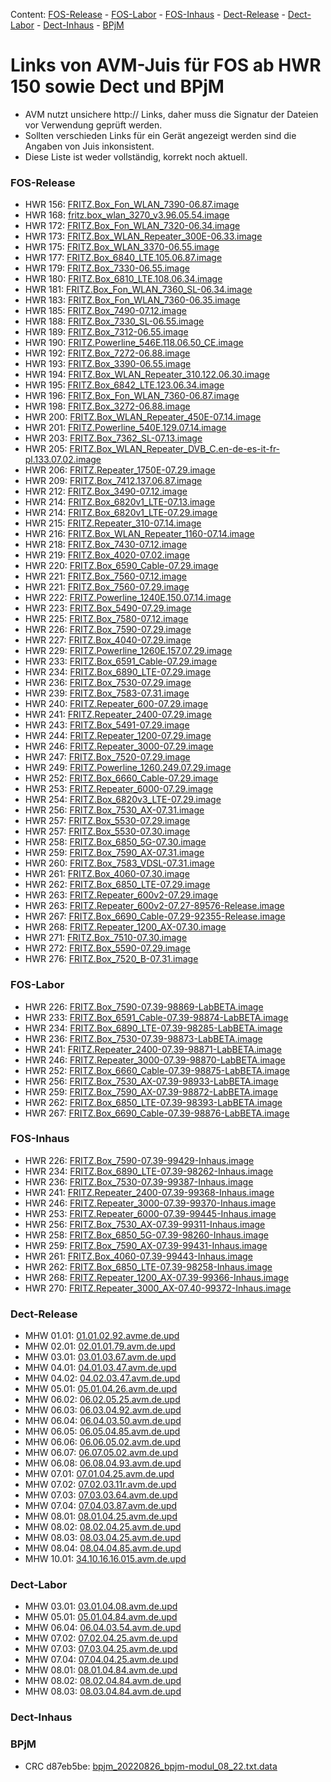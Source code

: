 Content: [FOS-Release](#fos-release) - [FOS-Labor](#fos-labor) - [FOS-Inhaus](#fos-inhaus) - [Dect-Release](#dect-release) - [Dect-Labor](#dect-labor) - [Dect-Inhaus](#dect-inhaus) - [BPjM](#bpjm)
# Links von AVM-Juis für FOS ab HWR 150 sowie Dect und BPjM
 - AVM nutzt unsichere http:// Links, daher muss die Signatur der Dateien vor Verwendung geprüft werden.
 - Sollten verschieden Links für ein Gerät angezeigt werden sind die Angaben von Juis inkonsistent.
 - Diese Liste ist weder vollständig, korrekt noch aktuell.

### FOS-Release
 - HWR 156: [FRITZ.Box_Fon_WLAN_7390-06.87.image](http://download.avm.de/fritzbox/fritzbox-7390/deutschland/fritz.os/FRITZ.Box_Fon_WLAN_7390-06.87.image)
 - HWR 168: [fritz.box_wlan_3270_v3.96.05.54.image](ftp://ftp.avm.de/archive/fritz.box/fritzbox.wlan_3270_v3/firmware/deutsch/fritz.box_wlan_3270_v3.96.05.54.image)
 - HWR 172: [FRITZ.Box_Fon_WLAN_7320-06.34.image](http://ftp.avm.de/archive/fritz.box/fritzbox.fon_wlan_7320/firmware/deutsch/FRITZ.Box_Fon_WLAN_7320-06.34.image)
 - HWR 173: [FRITZ.Box_WLAN_Repeater_300E-06.33.image](http://download.avm.de/fritzwlan/fritzwlan-repeater-300e/deutschland/fritz.os/FRITZ.Box_WLAN_Repeater_300E-06.33.image)
 - HWR 175: [FRITZ.Box_WLAN_3370-06.55.image](http://ftp.avm.de/archive/fritz.box/fritzbox.wlan_3370/firmware/deutsch/FRITZ.Box_WLAN_3370-06.55.image)
 - HWR 177: [FRITZ.Box_6840_LTE.105.06.87.image](http://download.avm.de/fritzbox/fritzbox-6840-lte/deutschland/fritz.os/FRITZ.Box_6840_LTE.105.06.87.image)
 - HWR 179: [FRITZ.Box_7330-06.55.image](http://ftp.avm.de/archive/fritz.box/fritzbox.7330/firmware/deutsch/FRITZ.Box_7330-06.55.image)
 - HWR 180: [FRITZ.Box_6810_LTE.108.06.34.image](http://download.avm.de/fritzbox/fritzbox-6810-lte/deutschland/fritz.os//FRITZ.Box_6810_LTE.108.06.34.image)
 - HWR 181: [FRITZ.Box_Fon_WLAN_7360_SL-06.34.image](http://download.avm.de/fritzbox/fritzbox-7360-sl/deutschland/fritz.os/FRITZ.Box_Fon_WLAN_7360_SL-06.34.image)
 - HWR 183: [FRITZ.Box_Fon_WLAN_7360-06.35.image](http://download.avm.de/fritzbox/fritzbox-7360-v1/deutschland/fritz.os/FRITZ.Box_Fon_WLAN_7360-06.35.image)
 - HWR 185: [FRITZ.Box_7490-07.12.image](http://download.avm.de/firmware/7490/jz76373/3265348765/deutschland/fritz.os/FRITZ.Box_7490-07.12.image)
 - HWR 188: [FRITZ.Box_7330_SL-06.55.image](http://ftp.avm.de/archive/fritz.box/fritzbox.7330_sl/firmware/deutsch/FRITZ.Box_7330_SL-06.55.image)
 - HWR 189: [FRITZ.Box_7312-06.55.image](http://download.avm.de/fritzbox/fritzbox-7312/deutschland/fritz.os/FRITZ.Box_7312-06.55.image)
 - HWR 190: [FRITZ.Powerline_546E.118.06.50_CE.image](http://download.avm.de/firmware/546E/8723218764/CE/FRITZ.Powerline_546E.118.06.50_CE.image)
 - HWR 192: [FRITZ.Box_7272-06.88.image](http://download.avm.de/fritzbox/fritzbox-7272/deutschland/fritz.os/FRITZ.Box_7272-06.88.image)
 - HWR 193: [FRITZ.Box_3390-06.55.image](http://ftp.avm.de/archive/fritz.box/fritzbox.wlan_3390/firmware/deutsch/FRITZ.Box_3390-06.55.image)
 - HWR 194: [FRITZ.Box_WLAN_Repeater_310.122.06.30.image](http://ftp.avm.de/archive/fritz.box/fritz.wlan_repeater_310/x_misc/FRITZ.Box_WLAN_Repeater_310.122.06.30.image)
 - HWR 195: [FRITZ.Box_6842_LTE.123.06.34.image](http://download.avm.de/fritzbox/fritzbox-6842-lte/deutschland/fritz.os/FRITZ.Box_6842_LTE.123.06.34.image)
 - HWR 196: [FRITZ.Box_Fon_WLAN_7360-06.87.image](http://download.avm.de/fritzbox/fritzbox-7360-v2/deutschland/fritz.os/FRITZ.Box_Fon_WLAN_7360-06.87.image)
 - HWR 198: [FRITZ.Box_3272-06.88.image](http://download.avm.de/fritzbox/fritzbox-3272/deutschland/fritz.os/FRITZ.Box_3272-06.88.image)
 - HWR 200: [FRITZ.Box_WLAN_Repeater_450E-07.14.image](http://download.avm.de/fritzwlan/fritzwlan-repeater-450e/deutschland/fritz.os/FRITZ.Box_WLAN_Repeater_450E-07.14.image)
 - HWR 201: [FRITZ.Powerline_540E.129.07.14.image](http://download.avm.de/fritzpowerline/fritzpowerline-540e/deutschland/fritz.os/FRITZ.Powerline_540E.129.07.14.image)
 - HWR 203: [FRITZ.Box_7362_SL-07.13.image](http://download.avm.de/fritzbox/fritzbox-7362-sl/deutschland/fritz.os/FRITZ.Box_7362_SL-07.13.image)
 - HWR 205: [FRITZ.Box_WLAN_Repeater_DVB_C.en-de-es-it-fr-pl.133.07.02.image](http://download.avm.de/fritzwlan/fritzwlan-repeater-dvb-c/deutschland/fritz.os/FRITZ.Box_WLAN_Repeater_DVB_C.en-de-es-it-fr-pl.133.07.02.image)
 - HWR 206: [FRITZ.Repeater_1750E-07.29.image](http://download.avm.de/fritzwlan/fritzwlan-repeater-1750e/deutschland/fritz.os/FRITZ.Repeater_1750E-07.29.image)
 - HWR 209: [FRITZ.Box_7412.137.06.87.image](http://download.avm.de/fritzbox/fritzbox-7412/deutschland/fritz.os/FRITZ.Box_7412.137.06.87.image)
 - HWR 212: [FRITZ.Box_3490-07.12.image](http://download.avm.de/firmware/3490/jz76373/3754863962/deutschland/fritz.os/FRITZ.Box_3490-07.12.image)
 - HWR 214: [FRITZ.Box_6820v1_LTE-07.13.image](http://download.avm.de/firmware/6820LTE/jz76373/4585995216/deutschland/fritz.os/FRITZ.Box_6820v1_LTE-07.13.image)
 - HWR 214: [FRITZ.Box_6820v1_LTE-07.29.image](http://download.avm.de/fritzbox/fritzbox-6820-lte/deutschland/fritz.os/FRITZ.Box_6820v1_LTE-07.29.image)
 - HWR 215: [FRITZ.Repeater_310-07.14.image](http://download.avm.de/fritzwlan/fritzwlan-repeater-310-b/deutschland/fritz.os/FRITZ.Repeater_310_-07.14.image)
 - HWR 216: [FRITZ.Box_WLAN_Repeater_1160-07.14.image](http://download.avm.de/fritzwlan/fritzwlan-repeater-1160/deutschland/fritz.os/FRITZ.Box_WLAN_Repeater_1160-07.14.image)
 - HWR 218: [FRITZ.Box_7430-07.12.image](http://download.avm.de/firmware/7430/jz76373/9273521133/deutschland/fritz.os/FRITZ.Box_7430-07.12.image)
 - HWR 219: [FRITZ.Box_4020-07.02.image](http://ftp.avm.de/fritzbox/fritzbox-4020/deutschland/fritz.os/FRITZ.Box_4020-07.02.image)
 - HWR 220: [FRITZ.Box_6590_Cable-07.29.image](http://download.avm.de/fritzbox/fritzbox-6590-cable/deutschland/fritz.os/FRITZ.Box_6590_Cable-07.29.image)
 - HWR 221: [FRITZ.Box_7560-07.12.image](http://download.avm.de/firmware/7560/jz76373/2437443879/deutschland/fritz.os/FRITZ.Box_7560-07.12.image)
 - HWR 221: [FRITZ.Box_7560-07.29.image](http://download.avm.de/fritzbox/fritzbox-7560/deutschland/fritz.os/FRITZ.Box_7560-07.29.image)
 - HWR 222: [FRITZ.Powerline_1240E.150.07.14.image](http://download.avm.de/fritzpowerline/fritzpowerline-1240e/deutschland/fritz.os/FRITZ.Powerline_1240E.150.07.14.image)
 - HWR 223: [FRITZ.Box_5490-07.29.image](http://ftp.avm.de/fritzbox/fritzbox-5490/other/fritz.os/FRITZ.Box_5490-07.29.image)
 - HWR 225: [FRITZ.Box_7580-07.12.image](http://download.avm.de/firmware/7580/jz76373/5382169925/other/fritz.os/FRITZ.Box_7580-07.12.image)
 - HWR 226: [FRITZ.Box_7590-07.29.image](http://download.avm.de/fritzbox/fritzbox-7590/deutschland/fritz.os/FRITZ.Box_7590-07.29.image)
 - HWR 227: [FRITZ.Box_4040-07.29.image](http://download.avm.de/fritzbox/fritzbox-4040/deutschland/fritz.os/FRITZ.Box_4040-07.29.image)
 - HWR 229: [FRITZ.Powerline_1260E.157.07.29.image](http://download.avm.de/fritzpowerline/fritzpowerline-1260e/deutschland/fritz.os/FRITZ.Powerline_1260E.157.07.29.image)
 - HWR 233: [FRITZ.Box_6591_Cable-07.29.image](http://download.avm.de/fritzbox/fritzbox-6591-cable/deutschland/fritz.os/FRITZ.Box_6591_Cable-07.29.image)
 - HWR 234: [FRITZ.Box_6890_LTE-07.29.image](http://download.avm.de/fritzbox/fritzbox-6890-lte/deutschland/fritz.os/FRITZ.Box_6890_LTE-07.29.image)
 - HWR 236: [FRITZ.Box_7530-07.29.image](http://download.avm.de/fritzbox/fritzbox-7530/deutschland/fritz.os/FRITZ.Box_7530-07.29.image)
 - HWR 239: [FRITZ.Box_7583-07.31.image](http://download.avm.de/fritzbox/fritzbox-7583/deutschland/fritz.os/FRITZ.Box_7583-07.31.image)
 - HWR 240: [FRITZ.Repeater_600-07.29.image](http://download.avm.de/fritzwlan/fritzrepeater-600/deutschland/fritz.os/FRITZ.Repeater_600-07.29.image)
 - HWR 241: [FRITZ.Repeater_2400-07.29.image](http://download.avm.de/fritzwlan/fritzrepeater-2400/deutschland/fritz.os/FRITZ.Repeater_2400-07.29.image)
 - HWR 243: [FRITZ.Box_5491-07.29.image](http://download.avm.de/fritzbox/fritzbox-5491/deutschland/fritz.os/FRITZ.Box_5491-07.29.image)
 - HWR 244: [FRITZ.Repeater_1200-07.29.image](http://download.avm.de/fritzwlan/fritzrepeater-1200/deutschland/fritz.os/FRITZ.Repeater_1200-07.29.image)
 - HWR 246: [FRITZ.Repeater_3000-07.29.image](http://download.avm.de/fritzwlan/fritzrepeater-3000/deutschland/fritz.os/FRITZ.Repeater_3000-07.29.image)
 - HWR 247: [FRITZ.Box_7520-07.29.image](http://download.avm.de/fritzbox/fritzbox-7520/deutschland/fritz.os/FRITZ.Box_7520-07.29.image)
 - HWR 249: [FRITZ.Powerline_1260.249.07.29.image](http://download.avm.de/fritzpowerline/fritzpowerline-1260/deutschland/fritz.os/FRITZ.Powerline_1260.249.07.29.image)
 - HWR 252: [FRITZ.Box_6660_Cable-07.29.image](http://download.avm.de/fritzbox/fritzbox-6660-cable/deutschland/fritz.os/FRITZ.Box_6660_Cable-07.29.image)
 - HWR 253: [FRITZ.Repeater_6000-07.29.image](http://download.avm.de/fritzwlan/fritzrepeater-6000/deutschland/fritz.os/FRITZ.Repeater_6000-07.29.image)
 - HWR 254: [FRITZ.Box_6820v3_LTE-07.29.image](http://download.avm.de/fritzbox/fritzbox-6820-lte-v3/deutschland/fritz.os/FRITZ.Box_6820v3_LTE-07.29.image)
 - HWR 256: [FRITZ.Box_7530_AX-07.31.image](http://download.avm.de/fritzbox/fritzbox-7530-ax/deutschland/fritz.os/FRITZ.Box_7530_AX-07.31.image)
 - HWR 257: [FRITZ.Box_5530-07.29.image](http://download.avm.de/fritzbox/fritzbox-5530-fiber/deutschland/fritz.os/FRITZ.Box_5530-07.29.image)
 - HWR 257: [FRITZ.Box_5530-07.30.image](http://download.avm.de/fritzbox/fritzbox-5530-fiber/deutschland/fritz.os/FRITZ.Box_5530-07.30.image)
 - HWR 258: [FRITZ.Box_6850_5G-07.30.image](http://download.avm.de/fritzbox/fritzbox-6850-5g/deutschland/fritz.os/FRITZ.Box_6850_5G-07.30.image)
 - HWR 259: [FRITZ.Box_7590_AX-07.31.image](http://download.avm.de/fritzbox/fritzbox-7590-ax/deutschland/fritz.os/FRITZ.Box_7590_AX-07.31.image)
 - HWR 260: [FRITZ.Box_7583_VDSL-07.31.image](http://download.avm.de/fritzbox/fritzbox-7583-vdsl/deutschland/fritz.os/FRITZ.Box_7583_VDSL-07.31.image)
 - HWR 261: [FRITZ.Box_4060-07.30.image](http://download.avm.de/fritzbox/fritzbox-4060/other/fritz.os/FRITZ.Box_4060-07.30.image)
 - HWR 262: [FRITZ.Box_6850_LTE-07.29.image](http://download.avm.de/fritzbox/fritzbox-6850-lte/deutschland/fritz.os/FRITZ.Box_6850_LTE-07.29.image)
 - HWR 263: [FRITZ.Repeater_600v2-07.29.image](http://download.avm.de/fritzwlan/fritzrepeater-600v2/deutschland/fritz.os/FRITZ.Repeater_600v2-07.29.image)
 - HWR 263: [FRITZ.Repeater_600v2-07.27-89576-Release.image](http://download.avm.de/testfeld/600v2/FRITZ.Repeater_600v2-07.27-89576-Release.image)
 - HWR 267: [FRITZ.Box_6690_Cable-07.29-92355-Release.image](http://download.avm.de/testfeld/6690/FRITZ.Box_6690_Cable-07.29-92355-Release.image)
 - HWR 268: [FRITZ.Repeater_1200_AX-07.30.image](http://download.avm.de/fritzwlan/fritzrepeater-1200-ax/deutschland/fritz.os/FRITZ.Repeater_1200_AX-07.30.image)
 - HWR 271: [FRITZ.Box_7510-07.30.image](http://download.avm.de/fritzbox/fritzbox-7510/deutschland/fritz.os/FRITZ.Box_7510-07.30.image)
 - HWR 272: [FRITZ.Box_5590-07.29.image](http://download.avm.de/firmware/5590/0729/FRITZ.Box_5590-07.29.image)
 - HWR 276: [FRITZ.Box_7520_B-07.31.image](https://download.avm.de/fritzbox/fritzbox-7520-B/deutschland/fritz.os/FRITZ.Box_7520_B-07.31.image)

### FOS-Labor
 - HWR 226: [FRITZ.Box_7590-07.39-98869-LabBETA.image](http://download.avm.de/labor/MOVE21/7590/FRITZ.Box_7590-07.39-98869-LabBETA.image)
 - HWR 233: [FRITZ.Box_6591_Cable-07.39-98874-LabBETA.image](http://download.avm.de/labor/MOVE21/6591Cable/FRITZ.Box_6591_Cable-07.39-98874-LabBETA.image)
 - HWR 234: [FRITZ.Box_6890_LTE-07.39-98285-LabBETA.image](http://download.avm.de/labor/MOVE21/6890LTE/FRITZ.Box_6890_LTE-07.39-98285-LabBETA.image)
 - HWR 236: [FRITZ.Box_7530-07.39-98873-LabBETA.image](http://download.avm.de/labor/MOVE21/7530/FRITZ.Box_7530-07.39-98873-LabBETA.image)
 - HWR 241: [FRITZ.Repeater_2400-07.39-98871-LabBETA.image](http://download.avm.de/labor/MOVE21/2400/FRITZ.Repeater_2400-07.39-98871-LabBETA.image)
 - HWR 246: [FRITZ.Repeater_3000-07.39-98870-LabBETA.image](http://download.avm.de/labor/MOVE21/3000/FRITZ.Repeater_3000-07.39-98870-LabBETA.image)
 - HWR 252: [FRITZ.Box_6660_Cable-07.39-98875-LabBETA.image](http://download.avm.de/labor/MOVE21/6660Cable/FRITZ.Box_6660_Cable-07.39-98875-LabBETA.image)
 - HWR 256: [FRITZ.Box_7530_AX-07.39-98933-LabBETA.image](http://download.avm.de/labor/MOVE21/7530AX/FRITZ.Box_7530_AX-07.39-98933-LabBETA.image)
 - HWR 259: [FRITZ.Box_7590_AX-07.39-98872-LabBETA.image](http://download.avm.de/labor/MOVE21/7590AX/FRITZ.Box_7590_AX-07.39-98872-LabBETA.image)
 - HWR 262: [FRITZ.Box_6850_LTE-07.39-98393-LabBETA.image](http://download.avm.de/labor/MOVE21/6850LTE/FRITZ.Box_6850_LTE-07.39-98393-LabBETA.image)
 - HWR 267: [FRITZ.Box_6690_Cable-07.39-98876-LabBETA.image](http://download.avm.de/labor/MOVE21/6690Cable/FRITZ.Box_6690_Cable-07.39-98876-LabBETA.image)

### FOS-Inhaus
 - HWR 226: [FRITZ.Box_7590-07.39-99429-Inhaus.image](http://download.avm.de/inhaus/MOVE21/7590/FRITZ.Box_7590-07.39-99429-Inhaus.image)
 - HWR 234: [FRITZ.Box_6890_LTE-07.39-98262-Inhaus.image](http://download.avm.de/inhaus/MOVE21/6890LTE/FRITZ.Box_6890_LTE-07.39-98262-Inhaus.image)
 - HWR 236: [FRITZ.Box_7530-07.39-99387-Inhaus.image](http://download.avm.de/inhaus/MOVE21/7530/FRITZ.Box_7530-07.39-99387-Inhaus.image)
 - HWR 241: [FRITZ.Repeater_2400-07.39-99368-Inhaus.image](http://download.avm.de/inhaus/MOVE21/2400/FRITZ.Repeater_2400-07.39-99368-Inhaus.image)
 - HWR 246: [FRITZ.Repeater_3000-07.39-99370-Inhaus.image](http://download.avm.de/inhaus/MOVE21/3000/FRITZ.Repeater_3000-07.39-99370-Inhaus.image)
 - HWR 253: [FRITZ.Repeater_6000-07.39-99445-Inhaus.image](http://download.avm.de/inhaus/MOVE21/6000/FRITZ.Repeater_6000-07.39-99445-Inhaus.image)
 - HWR 256: [FRITZ.Box_7530_AX-07.39-99311-Inhaus.image](http://download.avm.de/inhaus/MOVE21/7530AX/FRITZ.Box_7530_AX-07.39-99311-Inhaus.image)
 - HWR 258: [FRITZ.Box_6850_5G-07.39-98260-Inhaus.image](http://download.avm.de/inhaus/MOVE21/68505G/FRITZ.Box_6850_5G-07.39-98260-Inhaus.image)
 - HWR 259: [FRITZ.Box_7590_AX-07.39-99431-Inhaus.image](http://download.avm.de/inhaus/MOVE21/7590AX/FRITZ.Box_7590_AX-07.39-99431-Inhaus.image)
 - HWR 261: [FRITZ.Box_4060-07.39-99443-Inhaus.image](http://download.avm.de/inhaus/MOVE21/4060/FRITZ.Box_4060-07.39-99443-Inhaus.image)
 - HWR 262: [FRITZ.Box_6850_LTE-07.39-98258-Inhaus.image](http://download.avm.de/inhaus/MOVE21/6850LTE/FRITZ.Box_6850_LTE-07.39-98258-Inhaus.image)
 - HWR 268: [FRITZ.Repeater_1200_AX-07.39-99366-Inhaus.image](http://download.avm.de/inhaus/MOVE21/1200AX/FRITZ.Repeater_1200_AX-07.39-99366-Inhaus.image)
 - HWR 270: [FRITZ.Repeater_3000_AX-07.40-99372-Inhaus.image](http://download.avm.de/inhaus/MOVE21/3000AX/FRITZ.Repeater_3000_AX-07.40-99372-Inhaus.image)

### Dect-Release
 - MHW 01.01: [01.01.02.92.avme.de.upd](http://download.avm.de/dect/0101/01.01.02.92.avme.de.upd)
 - MHW 02.01: [02.01.01.79.avm.de.upd](http://download.avm.de/dect/0201/02.01.01.79.avm.de.upd)
 - MHW 03.01: [03.01.03.67.avm.de.upd](http://download.avm.de/dect/0301/p15/03.01.03.67.avm.de.upd)
 - MHW 04.01: [04.01.03.47.avm.de.upd](http://download.avm.de/dect/0401/p15/04.01.03.47.avm.de.upd)
 - MHW 04.02: [04.02.03.47.avm.de.upd](http://download.avm.de/dect/0402/p15/04.02.03.47.avm.de.upd)
 - MHW 05.01: [05.01.04.26.avm.de.upd](http://download.avm.de/dect/0501/mesh18/05.01.04.26.avm.de.upd)
 - MHW 06.02: [06.02.05.25.avm.de.upd](http://download.avm.de/dect/0602/move21/06.02.05.25.avm.de.upd)
 - MHW 06.03: [06.03.04.92.avm.de.upd](http://download.avm.de/dect/0603/move21/06.03.04.92.avm.de.upd)
 - MHW 06.04: [06.04.03.50.avm.de.upd](http://download.avm.de/dect/0604/p15/06.04.03.50.avm.de.upd)
 - MHW 06.05: [06.05.04.85.avm.de.upd](http://download.avm.de/dect/0605/iq17/06.05.04.85.avm.de.upd)
 - MHW 06.06: [06.06.05.02.avm.de.upd](http://download.avm.de/dect/0606/Move21/06.06.05.02.avm.de.upd)
 - MHW 06.07: [06.07.05.02.avm.de.upd](http://download.avm.de/dect/0607/Move21/06.07.05.02.avm.de.upd)
 - MHW 06.08: [06.08.04.93.avm.de.upd](http://download.avm.de/dect/0608/naut_test/06.08.04.93.avm.de.upd)
 - MHW 07.01: [07.01.04.25.avm.de.upd](http://download.avm.de/dect/0701/07.01.04.25.avm.de.upd)
 - MHW 07.02: [07.02.03.11r.avm.de.upd](http://download.avm.de/dect/0702/perf12r/07.02.03.11r.avm.de.upd)
 - MHW 07.03: [07.03.03.64.avm.de.upd](http://download.avm.de/dect/0703/p15/07.03.03.64.avm.de.upd)
 - MHW 07.04: [07.04.03.87.avm.de.upd](http://download.avm.de/dect/0704/c16/07.04.03.87.avm.de.upd)
 - MHW 08.01: [08.01.04.25.avm.de.upd](http://download.avm.de/dect/0801/mesh18/08.01.04.25.avm.de.upd)
 - MHW 08.02: [08.02.04.25.avm.de.upd](http://download.avm.de/dect/0802/mesh18/08.02.04.25.avm.de.upd)
 - MHW 08.03: [08.03.04.25.avm.de.upd](http://download.avm.de/dect/0803/mesh18/08.03.04.25.avm.de.upd)
 - MHW 08.04: [08.04.04.85.avm.de.upd](http://download.avm.de/dect/0804/move21/08.04.04.85.avm.de.upd)
 - MHW 10.01: [34.10.16.16.015.avm.de.upd](http://download.avm.de/dect/1001/Release/34.10.16.16.015.avm.de.upd)

### Dect-Labor
 - MHW 03.01: [03.01.04.08.avm.de.upd](http://download.avm.de/dect/0301/iq17/03.01.04.08.avm.de.upd)
 - MHW 05.01: [05.01.04.84.avm.de.upd](http://download.avm.de/dect/0501/labor1/05.01.04.84.avm.de.upd)
 - MHW 06.04: [06.04.03.54.avm.de.upd](http://download.avm.de/dect/0604/p15/06.04.03.54.avm.de.upd)
 - MHW 07.02: [07.02.04.25.avm.de.upd](http://download.avm.de/dect/0702/labor/07.02.04.25.avm.de.upd)
 - MHW 07.03: [07.03.04.25.avm.de.upd](http://download.avm.de/dect/0703/labor/07.03.04.25.avm.de.upd)
 - MHW 07.04: [07.04.04.25.avm.de.upd](http://download.avm.de/dect/0704/labor/07.04.04.25.avm.de.upd)
 - MHW 08.01: [08.01.04.84.avm.de.upd](http://download.avm.de/dect/0801/labor1/08.01.04.84.avm.de.upd)
 - MHW 08.02: [08.02.04.84.avm.de.upd](http://download.avm.de/dect/0802/labor1/08.02.04.84.avm.de.upd)
 - MHW 08.03: [08.03.04.84.avm.de.upd](http://download.avm.de/dect/0803/labor1/08.03.04.84.avm.de.upd)

### Dect-Inhaus

### BPjM
 - CRC d87eb5be: [bpjm_20220826_bpjm-modul_08_22.txt.data](http://download.avm.de/bpjm/207007/bpjm_20220826_bpjm-modul_08_22.txt.data)
